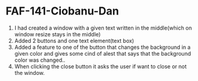 # FAF-141-Ciobanu-Dan

1. I had created a window with a given text written in the middle(which on window resize stays in the middle)
2. Added 2 buttons and one text element(text box)
3. Added a feature to one of the button that changes the background in a given color and gives some cind of alest that says that the background color was changed..
4. When clicking the close button it asks the user if want to close or not the window. 
